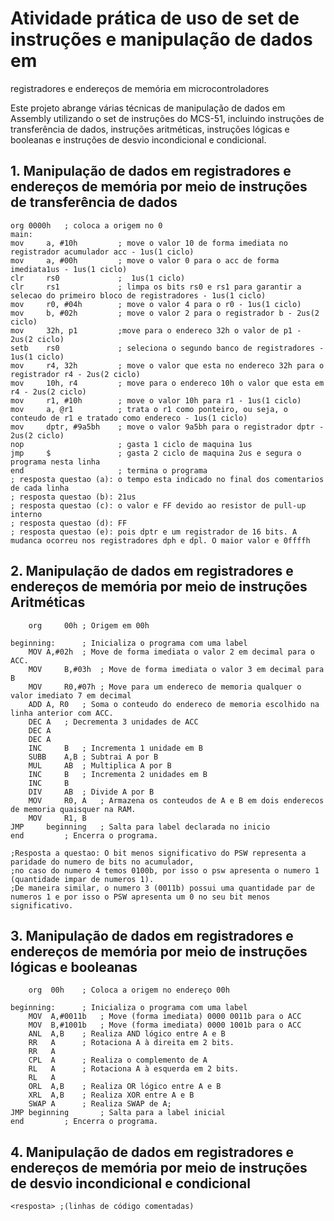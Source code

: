 # Atividade prática de uso de set de instruções e manipulação de dados em
registradores e endereços de memória em microcontroladores

Este projeto abrange várias técnicas de manipulação de dados em Assembly utilizando o set de instruções do MCS-51, incluindo instruções de transferência de dados, instruções aritméticas, instruções lógicas e booleanas e instruções de desvio incondicional e condicional.

<a name='transferencia'></a>
## 1. Manipulação de dados em registradores e endereços de memória por meio de instruções de transferência de dados

```assembly
org 0000h	; coloca a origem no 0
main:
mov		a, #10h			; move o valor 10 de forma imediata no registrador acumulador acc - 1us(1 ciclo)
mov		a, #00h			; move o valor 0 para o acc de forma imediata1us - 1us(1 ciclo)
clr		rs0				;  1us(1 ciclo)
clr		rs1				; limpa os bits rs0 e rs1 para garantir a selecao do primeiro bloco de registradores - 1us(1 ciclo)
mov		r0, #04h		; move o valor 4 para o r0 - 1us(1 ciclo)
mov		b, #02h			; move o valor 2 para o registrador b - 2us(2 ciclo)
mov		32h, p1			;move para o endereco 32h o valor de p1 - 2us(2 ciclo)
setb	rs0				; seleciona o segundo banco de registradores - 1us(1 ciclo)
mov		r4, 32h			; move o valor que esta no endereco 32h para o registrador r4 - 2us(2 ciclo)
mov		10h, r4			; move para o endereco 10h o valor que esta em r4 - 2us(2 ciclo)
mov		r1, #10h		; move o valor 10h para r1 - 1us(1 ciclo)
mov		a, @r1			; trata o r1 como ponteiro, ou seja, o conteudo de r1 e tratado como endereco - 1us(1 ciclo)
mov		dptr, #9a5bh	; move o valor 9a5bh para o registrador dptr - 2us(2 ciclo)
nop 					; gasta 1 ciclo de maquina 1us
jmp		$				; gasta 2 ciclo de maquina 2us e segura o programa nesta linha
end						; termina o programa
; resposta questao (a): o tempo esta indicado no final dos comentarios de cada linha
; resposta questao (b): 21us
; resposta questao (c):	o valor e FF devido ao resistor de pull-up interno
; resposta questao (d):	FF
; resposta questao (e): pois dptr e um registrador de 16 bits. A mudanca ocorreu nos registradores dph e dpl. O maior valor e 0ffffh

```

<a name='aritmetica'></a>
## 2. Manipulação de dados em registradores e endereços de memória por meio de instruções Aritméticas

```assembly
	org 	00h	; Origem em 00h

beginning:		; Inicializa o programa com uma label
	MOV	A,#02h	; Move de forma imediata o valor 2 em decimal para o ACC.
	MOV 	B,#03h	; Move de forma imediata o valor 3 em decimal para B
	MOV 	R0,#07h	; Move para um endereco de memoria qualquer o valor imediato 7 em decimal
	ADD	A, R0	; Soma o conteudo do endereco de memoria escolhido na linha anterior com ACC.
	DEC	A	; Decrementa 3 unidades de ACC
	DEC	A
	DEC	A
	INC 	B	; Incrementa 1 unidade em B
	SUBB 	A,B	; Subtrai A por B
	MUL 	AB	; Multiplica A por B
	INC 	B	; Incrementa 2 unidades em B
	INC 	B
	DIV 	AB	; Divide A por B
	MOV 	R0, A	; Armazena os conteudos de A e B em dois enderecos de memoria quaisquer na RAM.
	MOV 	R1, B
JMP 	beginning	; Salta para label declarada no inicio
end			; Encerra o programa.

;Resposta a questao: O bit menos significativo do PSW representa a paridade do numero de bits no acumulador,
;no caso do numero 4 temos 0100b, por isso o psw apresenta o numero 1 (quantidade impar de numeros 1).
;De maneira similar, o numero 3 (0011b) possui uma quantidade par de numeros 1 e por isso o PSW apresenta um 0 no seu bit menos significativo. 

```

<a name='logica'></a>
## 3. Manipulação de dados em registradores e endereços de memória por meio de instruções lógicas e booleanas

```assembly
	org  00h	; Coloca a origem no endereço 00h

beginning: 		; Inicializa o programa com uma label
	MOV  A,#0011b	; Move (forma imediata) 0000 0011b para o ACC
	MOV  B,#1001b	; Move (forma imediata) 0000 1001b para o ACC
	ANL  A,B	; Realiza AND lógico entre A e B
	RR   A		; Rotaciona A à direita em 2 bits.
	RR   A			
	CPL  A		; Realiza o complemento de A
	RL   A		; Rotaciona A à esquerda em 2 bits.
	RL   A
	ORL  A,B	; Realiza OR lógico entre A e B
	XRL  A,B	; Realiza XOR entre A e B
	SWAP A		; Realiza SWAP de A;
JMP beginning		; Salta para a label inicial
end			; Encerra o programa.

```

<a name='desvio'></a>
## 4. Manipulação de dados em registradores e endereços de memória por meio de instruções de desvio incondicional e condicional

```assembly
<resposta> ;(linhas de código comentadas)
```
